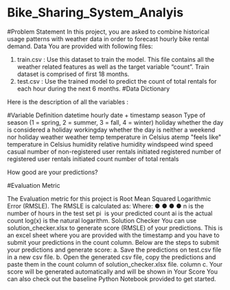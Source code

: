 # Bike_Sharing_System_Analyis

 #Problem Statement
 In this project, you are asked to combine historical usage patterns with
 weather data in order to forecast hourly bike rental demand.
 Data
 You are provided with following files:
 1. train.csv : Use this dataset to train the model. This file contains all the
 weather related features as well as the target variable “count”. Train
 dataset is comprised of first 18 months.
 2. test.csv : Use the trained model to predict the count of total rentals for
 each hour during the next 6 months.
 #Data Dictionary 
 
Here is the description of all the variables : 
 
#Variable Definition 
datetime hourly date + timestamp 
season Type of season (1 = spring, 2 = summer, 3 = fall, 
4 = winter) 
holiday whether the day is considered a holiday 
workingday whether the day is neither a weekend nor holiday 
weather weather 
temp temperature in Celsius 
atemp "feels like" temperature in Celsius 
humidity relative humidity 
windspeed wind speed 
casual number of non-registered user rentals initiated 
registered number of registered user rentals initiated 
count number of total rentals 
 
 
How good are your predictions? 
 
#Evaluation Metric 
 
The Evaluation metric for this project is Root Mean Squared Logarithmic 
Error (RMSLE). The RMSLE is calculated as: 
Where:
 ●
 ●
 ●
 ●
 n is the number of hours in the test set
 p​i ​ is your predicted count
 a​i ​ is the actual count
 log(x​) is the natural logarithm.
 Solution Checker
 You can use solution_checker.xlsx to generate score (RMSLE) of your
 predictions.
 This is an excel sheet where you are provided with the timestamp and you
 have to submit your predictions in the count column. Below are the steps to
 submit your predictions and generate score:
 a. Save the predictions on test.csv file in a new csv file.
 b. Open the generated csv file, copy the predictions and paste them in the
 count column of solution_checker.xlsx file.
 column
 c. Your score will be generated automatically and will be shown in Your
 Score
 You can also check out the baseline Python Notebook provided to get
 started.
